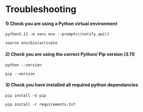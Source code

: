 # Troubleshooting

#### 1) Check you are using a Python virtual environment

```
python3.11 -m venv env --prompt=\(notify_api\)

source env/bin/activate
```

#### 2) Check you are using the correct Python/ Pip version (3.11)

```
python --version

pip --version
```

#### 3) Check you have installed all required python dependancies

```
pip install -U pip

pip install -r requirements.txt
```
